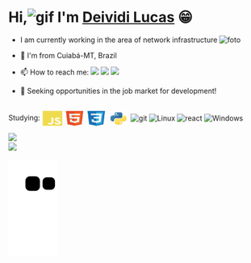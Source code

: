 # Hi,<img src="https://github.com/abdoachhoubi/abdoachhoubi/blob/main/gifs/Hi.gif" width="30" alt="gif" /> I'm <a href="https://deividilucas.netlify.app/">Deividi Lucas</a> 😁

- I am currently working in the area of ​​network infrastructure <img alt="foto" height= "15" width="20" src= "https://camo.githubusercontent.com/fc47c0db92526f1f90dc2d7a9c392645c580fb4418e4f82b912f020ad0b16ff5/68747470733a2f2f63646e2e6a7364656c6976722e6e65742f6e706d2f636f756e7472792d666c61672d656d6f6a692d6a736f6e40322e302e302f646973742f696d616765732f42522e737667">

- 🌱 I'm from Cuiabá-MT, Brazil

- 📫 How to reach me:
  <a href = "mailto:deividilucas21@gmail.com"><img src="https://img.shields.io/badge/-Gmail-%23333?style=for-the-badge&logo=gmail&logoColor=white" target="_blank" height="20"></a>
  <a href="https://www.instagram.com/dl.santos.16/"><img src="https://img.shields.io/badge/-Instagram-%23E4405F?style=for-the-badge&logo=instagram&logoColor=white" target="_blank" height="20"></a>
  <a href="https://www.linkedin.com/in/deividi-lucas-a60612254/" target="_blank"><img src="https://img.shields.io/badge/-LinkedIn-%230077B5?style=for-the-badge&logo=linkedin&logoColor=white" target="_blank" height="20"></a>

- 🤝 Seeking opportunities in the job market for development!

<p><br>Studying:
<img align="center" alt="deividi-Js" height="30" width="40" src="https://raw.githubusercontent.com/devicons/devicon/master/icons/javascript/javascript-plain.svg">
<img align="center" alt="deividi-HTML" height="30" width="40" src="https://raw.githubusercontent.com/devicons/devicon/master/icons/html5/html5-original.svg">
  <img align="center" alt="deividi-CSS" height="30" width="40" src="https://raw.githubusercontent.com/devicons/devicon/master/icons/css3/css3-original.svg">
<img align="center" alt="Rafa-Python" height="30" width="40" src="https://raw.githubusercontent.com/devicons/devicon/master/icons/python/python-original.svg">
<img height="30" width="40" alt="git" align="center" src="https://cdn.jsdelivr.net/gh/devicons/devicon/icons/git/git-original.svg" />
<img height="30" width="40" alt="Linux" align="center" src="https://camo.githubusercontent.com/5827f82f2c2d9c5bad33de64e073659d1a57032b31009b8127189be6876916d4/68747470733a2f2f63646e2e6a7364656c6976722e6e65742f67682f64657669636f6e732f64657669636f6e2f69636f6e732f6c696e75782f6c696e75782d6f726967696e616c2e737667">
<img height="30" width="40" alt="react" align="center" src="https://camo.githubusercontent.com/27d0b117da00485c56d69aef0fa310a3f8a07abecc8aa15fa38c8b78526c60ac/68747470733a2f2f63646e2e6a7364656c6976722e6e65742f67682f64657669636f6e732f64657669636f6e2f69636f6e732f72656163742f72656163742d6f726967696e616c2e737667" >
<img height= "30" width="40" alt="Windows" align="center" src="https://camo.githubusercontent.com/f39746359dabca11ba3828d33e660f90460f71fe379cde669a2c912b9d51349f/68747470733a2f2f63646e2d69636f6e732d706e672e666c617469636f6e2e636f6d2f3531322f3233322f3233323431312e706e67">
</p>

<div align="left"> <img height="180em" src="https://github-readme-stats.vercel.app/api/top-langs/?username=deividi-lucas&layout=compact&langs_count=8&theme=tokyonight&hide_border=true">
 </div>

<div align="left">

<img src="https://github-readme-stats.vercel.app/api?username=deividi-lucas&show_icons=True&hide_border=true&count_private=true&theme=tokyonight"    height="188em">

</div>

![snake gif](https://github.com/deividi-lucas/deividi-lucas/blob/output/github-contribution-grid-snake.svg)
